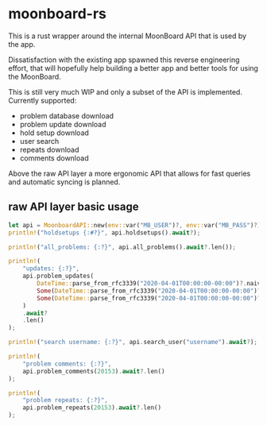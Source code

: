 # moonboard-rs
This is a rust wrapper around the internal MoonBoard API that is used by the app.

Dissatisfaction with the existing app spawned this reverse engineering effort, that will hopefully help building a better app and better tools for using the MoonBoard.

This is still very much WIP and only a subset of the API is implemented. Currently supported:
- problem database download
- problem update download
- hold setup download
- user search
- repeats download
- comments download

Above the raw API layer a more ergonomic API that allows for fast queries and automatic syncing is planned.

## raw API layer basic usage
```rust
let api = MoonboardAPI::new(env::var("MB_USER")?, env::var("MB_PASS")?);
println!("holdsetups {:#?}", api.holdsetups().await?);

println!("all_problems: {:?}", api.all_problems().await?.len());

println!(
    "updates: {:?}",
    api.problem_updates(
        DateTime::parse_from_rfc3339("2020-04-01T00:00:00-00:00")?.naive_utc(),
        Some(DateTime::parse_from_rfc3339("2020-04-01T00:00:00-00:00")?.naive_utc()),
        Some(DateTime::parse_from_rfc3339("2020-04-01T00:00:00-00:00")?.naive_utc())
    )
    .await?
    .len()
);

println!("search username: {:?}", api.search_user("username").await?);

println!(
    "problem comments: {:?}",
    api.problem_comments(20153).await?.len()
);

println!(
    "problem repeats: {:?}",
    api.problem_repeats(20153).await?.len()
);
```
